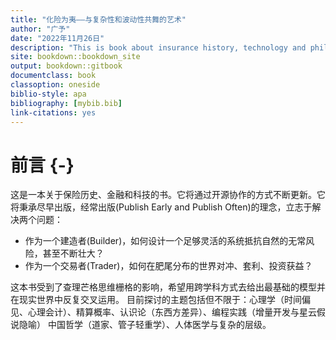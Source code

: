 ```yaml
---
title: "化险为夷——与复杂性和波动性共舞的艺术"
author: "广予"
date: "2022年11月26日"
description: "This is book about insurance history, technology and philosophy"
site: bookdown::bookdown_site
output: bookdown::gitbook
documentclass: book
classoption: oneside
biblio-style: apa
bibliography: [mybib.bib]
link-citations: yes
---
```




# 前言 {-}

这是一本关于保险历史、金融和科技的书。它将通过开源协作的方式不断更新。它将秉承尽早出版，经常出版(Publish Early and 
Publish Often)的理念，立志于解决两个问题：

- 作为一个建造者(Builder)，如何设计一个足够灵活的系统抵抗自然的无常风险，甚至不断壮大？
- 作为一个交易者(Trader)，如何在肥尾分布的世界对冲、套利、投资获益？

这本书受到了查理芒格思维栅格的影响，希望用跨学科方式去给出最基础的模型并在现实世界中反复交叉运用。
目前探讨的主题包括但不限于：心理学（时间偏见、心理会计）、精算概率、认识论（东西方差异）、编程实践（增量开发与星云假说隐喻）
中国哲学（道家、管子轻重学）、人体医学与复杂的层级。











